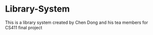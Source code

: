 # Library-System
This is a library system created by Chen Dong and his tea members for CS411 final project
